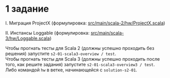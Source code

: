 # 1 задание

I.  Миграция ProjectX (формулировка: [src/main/scala-2/hw/ProjectX.scala](src/main/scala-2/hw/ProjectX.scala))

II. Инстансы Loggable (формулировка: [src/main/scala-3/hw/Loggable.scala](src/main/scala-3/hw/Loggable.scala))



Чтобы прогнать тесты для Scala 2 (должны успешно проходить без решения) запустите `s2-01-scala3-overview / test`. \
Чтобы прогнать тесты для Scala 3 (должны успешно проходить после того, как решите задания) запустите `s2-01-scala3-overview3 / test`. \
Либо командой `hw` в ветке, начинающейся с `solution-s2-01`.

